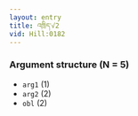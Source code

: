 ```yaml
---
layout: entry
title: འཁྲིད་√2
vid: Hill:0182
---
```

### Argument structure (N = 5)
* `arg1` (1)
* `arg2` (2)
* `obl` (2)
